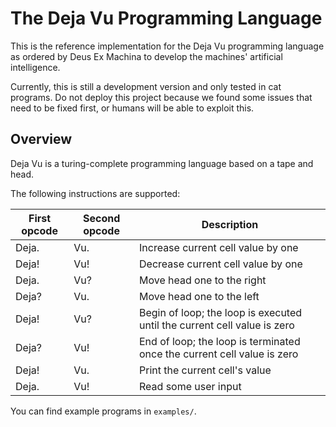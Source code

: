 # The Deja Vu Programming Language

This is the reference implementation for the Deja Vu programming language as ordered by Deus Ex Machina to develop the machines' artificial intelligence.

Currently, this is still a development version and only tested in cat programs. Do not deploy this project because we found some issues that need to be fixed first, or humans will be able to exploit this.

## Overview

Deja Vu is a turing-complete programming language based on a tape and head.

The following instructions are supported:

| First opcode | Second opcode | Description                                                              |
|--------------|---------------|--------------------------------------------------------------------------|
| Deja.        | Vu.           | Increase current cell value by one                                       |
| Deja!        | Vu!           | Decrease current cell value by one                                       |
| Deja.        | Vu?           | Move head one to the right                                               |
| Deja?        | Vu.           | Move head one to the left                                                |
| Deja!        | Vu?           | Begin of loop; the loop is executed until the current cell value is zero |
| Deja?        | Vu!           | End of loop; the loop is terminated once the current cell value is zero  |
| Deja!        | Vu.           | Print the current cell's value                                           |
| Deja.        | Vu!           | Read some user input                                                     |

You can find example programs in `examples/`.

